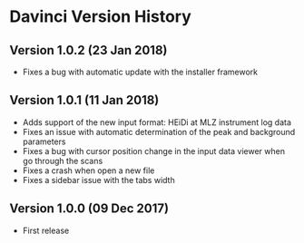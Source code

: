 # Davinci Version History

## Version 1.0.2 (23 Jan 2018)
* Fixes a bug with automatic update with the installer framework

## Version 1.0.1 (11 Jan 2018)
* Adds support of the new input format: HEiDi at MLZ instrument log data
* Fixes an issue with automatic determination of the peak and background parameters
* Fixes a bug with cursor position change in the input data viewer when go through the scans
* Fixes a crash when open a new file
* Fixes a sidebar issue with the tabs width

## Version 1.0.0 (09 Dec 2017)
* First release

